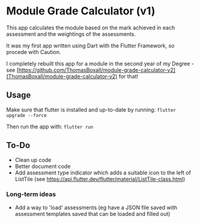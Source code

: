 # Module Grade Calculator (v1)

This app calculates the module based on the mark achieved in each assessment and the weightings of the assessments.

It was my first app written using Dart with the Flutter Framework, so procede with Caution.

I completely rebuilt this app for a module in the second year of my Degree - see [https://github.com/ThomasBoxall/module-grade-calculator-v2](ThomasBoxall/module-grade-calculator-v2) for that!

## Usage
Make sure that flutter is installed and up-to-date by running:
`flutter upgrade --force`

Then run the app with:
`flutter run`

## To-Do
- Clean up code 
- Better document code
- Add assessment type indicator which adds a suitable icon to the left of ListTile (see https://api.flutter.dev/flutter/material/ListTile-class.html)

### Long-term ideas
- Add a way to 'load' assessments (eg have a JSON file saved with assessment templates saved that can be loaded and filled out)
